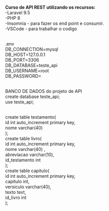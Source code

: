 <b>Curso de API REST utilizando os recursos:</b>
<br>-Laravel 9.5
<br>-PHP 8
<br>-Insomnia - para fazer os end point e consumir.
<br>-VSCode - para trabalhar o codigo

<br>.env
<br>DB_CONNECTION=mysql
<br>DB_HOST=127.0.0.1
<br>DB_PORT=3306
<br>DB_DATABASE=teste_api
<br>DB_USERNAME=root
<br>DB_PASSWORD=

<br>BANCO DE DADOS do projeto de API
<br>
create database teste_api;
<br>
use teste_api;

<br>
create table testamento(
<br>id int auto_increment primary key,
<br>nome varchar(40)
<br>);

<br>
create table livro(
<br>id int auto_increment primary key,
<br>nome varchar(40) ,
<br>abreviacao varchar(10),
<br>id_testamento int
<br>);

<br>
create table capitulo(
<br>id int auto_increment primary key,
<br>capitulo int,
<br>versiculo varchar(40),
<br>texto text,
<br>id_livro int
<br>);
